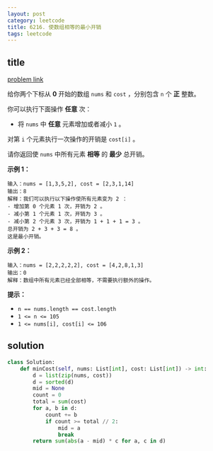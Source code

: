 ```yaml
---
layout: post
category: leetcode
title: 6216. 使数组相等的最小开销
tags: leetcode
---
```


## title
[problem link](https://leetcode.cn/problems/minimum-cost-to-make-array-equal/)

给你两个下标从 **0** 开始的数组 `nums` 和 `cost` ，分别包含 `n` 个 **正** 整数。

你可以执行下面操作 **任意** 次：

- 将 `nums` 中 **任意** 元素增加或者减小 `1` 。

对第 `i` 个元素执行一次操作的开销是 `cost[i]` 。

请你返回使 `nums` 中所有元素 **相等** 的 **最少** 总开销。

 

**示例 1：**

```
输入：nums = [1,3,5,2], cost = [2,3,1,14]
输出：8
解释：我们可以执行以下操作使所有元素变为 2 ：
- 增加第 0 个元素 1 次，开销为 2 。
- 减小第 1 个元素 1 次，开销为 3 。
- 减小第 2 个元素 3 次，开销为 1 + 1 + 1 = 3 。
总开销为 2 + 3 + 3 = 8 。
这是最小开销。
```

**示例 2：**

```
输入：nums = [2,2,2,2,2], cost = [4,2,8,1,3]
输出：0
解释：数组中所有元素已经全部相等，不需要执行额外的操作。
```

 

**提示：**

- `n == nums.length == cost.length`
- `1 <= n <= 105`
- `1 <= nums[i], cost[i] <= 106`


## solution

```python
class Solution:
    def minCost(self, nums: List[int], cost: List[int]) -> int:
        d = list(zip(nums, cost))
        d = sorted(d)
        mid = None
        count = 0
        total = sum(cost)
        for a, b in d:
            count += b
            if count >= total // 2:
                mid = a
                break
        return sum(abs(a - mid) * c for a, c in d)


```


